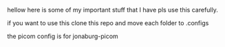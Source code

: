 hellow here is some of my important stuff that I have pls use this carefully.

if you want to use this
clone this repo and move each folder to .configs

the picom config is for jonaburg-picom
